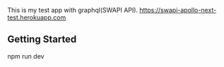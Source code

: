This is my test app with graphql(SWAPI API). 
https://swapi-apollo-next-test.herokuapp.com

## Getting Started

npm run dev


